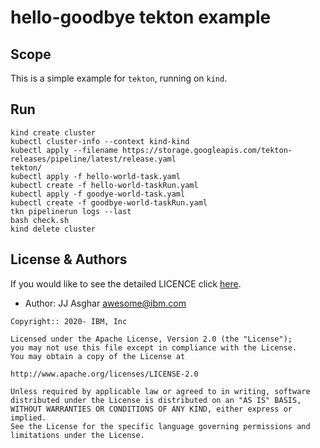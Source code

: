 # hello-goodbye tekton example

## Scope

This is a simple example for `tekton`, running on `kind`.

## Run

```shell
kind create cluster
kubectl cluster-info --context kind-kind
kubectl apply --filename https://storage.googleapis.com/tekton-releases/pipeline/latest/release.yaml
tekton/
kubectl apply -f hello-world-task.yaml
kubectl create -f hello-world-taskRun.yaml
kubectl apply -f goodye-world-task.yaml
kubectl create -f goodbye-world-taskRun.yaml
tkn pipelinerun logs --last
bash check.sh
kind delete cluster
```

## License & Authors

If you would like to see the detailed LICENCE click [here](./LICENCE).

- Author: JJ Asghar <awesome@ibm.com>

```text
Copyright:: 2020- IBM, Inc

Licensed under the Apache License, Version 2.0 (the "License");
you may not use this file except in compliance with the License.
You may obtain a copy of the License at

http://www.apache.org/licenses/LICENSE-2.0

Unless required by applicable law or agreed to in writing, software
distributed under the License is distributed on an "AS IS" BASIS,
WITHOUT WARRANTIES OR CONDITIONS OF ANY KIND, either express or implied.
See the License for the specific language governing permissions and
limitations under the License.
```
